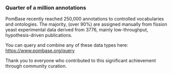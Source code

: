### Quarter of a million annotations
<!-- pombase_flags: frontpage -->
PomBase recently reached 250,000 annotations to controlled vocabularies and ontologies. The majority, (over 90%) are assigned manually from fission yeast experimental data derived from 3776, mainly low-throughput, hypothesis-driven publications.

You can query and combine any of these data types here: https://www.pombase.org/query

Thank you to everyone who contributed to this significant achievement through community curation.
